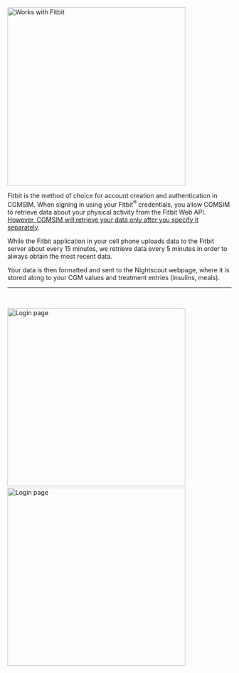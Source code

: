 <!-- ![Carb Absorption Rate](/img/works_with_fitbit.png) -->

<img src="/img/works_with_fitbit.png" alt="Works with Fitbit" width="400"/>

Fitbit is the method of choice for account creation and authentication in CGMSIM. When signing in using your Fitbit<sup>®</sup> credentials, you allow CGMSIM to retrieve data about your physical activity from the Fitbit Web API. <u>However, CGMSIM will retrieve your data only after you specify it separately</u>.

While the Fitbit application in your cell phone uploads data to the Fitbit server about every 15 minutes, we retrieve data every 5 minutes in order to always obtain the most recent data.

Your data is then formatted and sent to the Nightscout webpage, where it is stored along to your CGM values and treatment entries (insulins, meals).

<hr>
<br>

<img src="/img/login1.jpg" alt="Login page" width="400"/>  &nbsp;&nbsp;&nbsp;&nbsp;&nbsp;&nbsp;&nbsp;&nbsp;  <img src="/img/login_fitbit.jpg" alt="Login page" width="400"/>